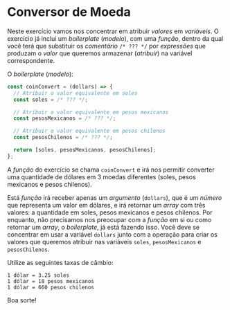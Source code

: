 # Conversor de Moeda

Neste exercício vamos nos concentrar em atribuir _valores_ em _variáveis_. O
exercício já inclui um _boilerplate_ (_modelo_), com uma _função_, dentro da qual
você terá que substituir os _comentário_ `/* ??? */` por _expressões_ que produzam
o _valor_ que queremos armazenar (_atribuir_) na variável correspondente.

O _boilerplate_ (_modelo_):

```js
const coinConvert = (dollars) => {
  // Atribuir o valor equivalente em soles
  const soles = /* ??? */;

  // Atribuir o valor equivalente em pesos mexicanos
  const pesosMexicanos = /* ??? */;

  // Atribuir o valor equivalente em pesos chilenos
  const pesosChilenos = /* ??? */;

  return [soles, pesosMexicanos, pesosChilenos];
};
```

A _função_ do exercício se chama `coinConvert` e irá nos permitir converter uma
quantidade de dólares em 3 moedas diferentes (soles, pesos mexicanos e pesos
chilenos).

Está _função_ irá receber apenas um _argumento_ (`dollars`), que é um _número_
que representa um valor em dólares, e irá retornar um _array_ com três valores: a
quantidade em soles, pesos mexicanos e pesos chilenos. Por enquanto, não
precisamos nos preocupar com a _função_ em si ou como retornar um _array_, o
_boilerplate_, já está fazendo isso. Você deve se concentrar em usar a variável
`dollars` junto com a operação para criar os valores que queremos atribuir nas
variáveis `soles`, `pesosMexicanos` e `pesosChilenos`.

Utilize as seguintes taxas de câmbio:

```text
1 dólar = 3.25 soles
1 dólar = 18 pesos mexicanos
1 dólar = 660 pesos chilenos
```

Boa sorte!
